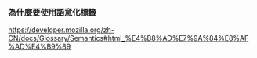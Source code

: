 ### 為什麼要使用語意化標籤
https://developer.mozilla.org/zh-CN/docs/Glossary/Semantics#html_%E4%B8%AD%E7%9A%84%E8%AF%AD%E4%B9%89